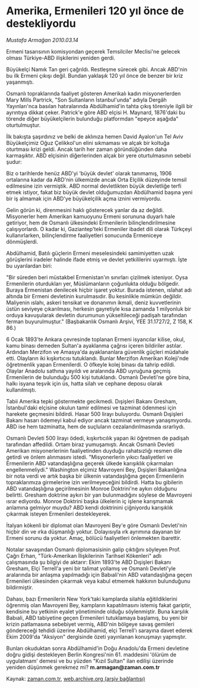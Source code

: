 # Amerika, Ermenileri 120 yıl önce de destekliyordu

*Mustafa Armağan 2010.03.14*

<tr><td class="metin" colspan="2" style="padding-top: 20px; padding-left: 5px; ">Ermeni tasarısının komisyondan geçerek Temsilciler Meclisi'ne gelecek olması Türkiye-ABD ilişkilerini yeniden gerdi.</td></tr><tr><td class="metin" colspan="2" style="padding-top: 20px; padding-left: 5px; "><p>Büyükelçi Namık Tan geri çağrıldı. Restleşme sürecek gibi. Ancak ABD'nin bu ilk Ermeni çıkışı değil. Bundan yaklaşık 120 yıl önce de benzer bir kriz yaşanmıştı.
<p>Osmanlı topraklarında faaliyet gösteren Amerikalı kadın misyonerlerden Mary Mills Partrick, "Son Sultanların İstanbul'unda" adıyla Dergâh Yayınları'nca basılan hatıralarında Abdülhamid'in tahta çıkış töreniyle ilgili bir ayrıntıya dikkat çeker. Patrick'e göre ABD elçisi H. Maynard, 1876'daki bu törende diğer büyükelçilerin bulunduğu platformdan "epeyce aşağıda" oturtulmuştur.
<p>İlk bakışta şaşırdınız ve belki de aklınıza hemen David Ayalon'un Tel Aviv Büyükelçimiz Oğuz Çelikkol'un elini sıkmaması ve alçak bir koltuğa oturtması krizi geldi. Ancak tarih her zaman göründüğünden daha karmaşıktır. ABD elçisinin diğerlerinden alçak bir yere oturtulmasının sebebi şudur:
<p>Biz o tarihlerde henüz ABD'yi 'büyük devlet' olarak tanımamış, 1906 ortalarına kadar da ABD'nin ülkemizde ancak Orta Elçilik düzeyinde temsil edilmesine izin vermiştik. ABD normal devletlikten büyük devletliğe terfi etmek istiyor, fakat biz büyük devlet olduğumuzdan Abdülhamid başına yeni bir iş almamak için ABD'ye büyükelçilik açma iznini vermiyordu.
<p>Gelin görün ki, direnmesini haklı gösterecek yanlar da az değildi. Misyonerler hem Amerikan kamuoyunu Ermeni sorununa duyarlı hale getiriyor, hem de Osmanlı ülkesindeki Ermenilerin bilinçlendirilmesine çalışıyorlardı. O kadar ki, Gaziantep'teki Ermeniler ibadet dili olarak Türkçeyi kullanırlarken, bilinçlendirme faaliyetleri sonucunda Ermeniceye dönmüşlerdi.
<p>Abdülhamid, Batılı güçlerin Ermeni meselesindeki samimiyetten uzak görüşlerini iradeler halinde ifade etmiş ve devlet yetkililerini uyarmıştı. İşte bu uyarılardan biri:
<p>"Bir süreden beri müstakbel Ermenistan'ın sınırları çizilmek isteniyor. Oysa Ermenilerin oturdukları yer, Müslümanların çoğunlukta olduğu bölgedir. Buraya Ermenistan denilecek hiçbir işaret yoktur. Burada istenen, ıslahat adı altında bir Ermeni devletinin kurulmasıdır. Bu kesinlikle mümkün değildir. Maliyenin ıslahı, askeri tensikat ve donanımın ikmali, deniz kuvvetlerinin üstün seviyeye çıkarılması, herkesin gayretiyle kısa zamanda 1 milyonluk bir orduya kavuşularak devletin durumunun yükseltileceği padişah tarafından ferman buyurulmuştur." (Başbakanlık Osmanlı Arşivi, YEE 31.1727/2, Z 158, K 86.)
<p>6 Ocak 1893'te Ankara çevresinde toplanan Ermeni isyancılar kilise, okul, kamu binası demeden Sultan'a ayaklanma çağrısı içeren bildiriler astılar. Ardından Merzifon ve Amasya'da ayaklananlara güvenlik güçleri müdahale etti. Olayların iki kışkırtıcısı tutuklandı. Bunlar Merzifon Amerikan Koleji'nde öğretmenlik yapan Ermenilerdi. O öfkeyle kolej binası da tahrip edildi. Olaylar Anadolu sathına yayıldı ve aralarında ABD uyruğuna geçmiş Ermenilerin de bulunduğu 500 kişi tutuklandı. Osmanlı Devleti'ne göre bina, halkı isyana teşvik için üs, hatta silah ve cephane deposu olarak kullanılmıştı.
<p>Tabii Amerika tepki göstermekte gecikmedi. Dışişleri Bakanı Gresham, İstanbul'daki elçisine okulun tamir edilmesi ve tazminat ödenmesi için harekete geçmesini bildirdi. Hasar 500 lirayı buluyordu. Osmanlı Dışişleri Bakanı hasarı ödemeyi kabul ediyor ancak tazminat vermeye yanaşmıyordu. ABD ise hem tazminatta, hem de suçluların cezalandırılmasında ısrarlıydı.
<p>Osmanlı Devleti 500 lirayı ödedi, kışkırtıcılık yapan iki öğretmen de padişah tarafından affedildi. Ortam biraz yumuşamıştı. Ancak Osmanlı Devleti Amerikan misyonerlerinin faaliyetinden duyduğu rahatsızlığı resmen dile getirdi ve önlem alınmasını istedi. "Misyonerlerin yıkıcı faaliyetleri ve Ermenilerin ABD vatandaşlığına geçerek ülkede karışıklık çıkarmaları engellenmeliydi." Washington elçimiz Mavroyeni Bey, Dışişleri Bakanlığına bir nota verdi ve artık başka bir ülkenin vatandaşlığına geçen Ermenilerin topraklarımıza girmelerine izin verilmeyeceğini bildirdi. Hatta bu gibilerin ABD vatandaşlığına geçirilmesinin Monroe Doktrini'ne aykırı olduğunu belirtti. Gresham doktrine aykırı bir yan bulunmadığını söylese de Mavroyeni ısrar ediyordu. Monroe Doktrini başka ülkelerin iç işlene karışmamak anlamına gelmiyor muydu? ABD kendi doktrinini çiğniyordu karışıklık çıkarmak isteyen Ermenileri destekleyerek.
<p>İtalyan kökenli bir diplomat olan Mavroyeni Bey'e göre Osmanlı Devleti'nin hiçbir din ve ırka düşmanlığı yoktur. Dolayısıyla ırk ayrımına dayanan bir Ermeni sorunu da yoktur. Amaç, bölücü faaliyetleri önlemekten ibarettir.
<p>Notalar savaşından Osmanlı diplomasisinin galip çıktığını söyleyen Prof. Çağrı Erhan, "Türk-Amerikan İlişkilerinin Tarihsel Kökenleri" adlı çalışmasında şu bilgiyi de aktarır: Ekim 1893'te ABD Dışişleri Bakanı Gresham, Elçi Terrell'a yeni bir talimat yollamış ve Osmanlı Devleti'yle aralarında bir anlaşma yapılmadığı için Babıali'nin ABD vatandaşlığına geçen Ermenileri ülkesinden çıkarmak veya kabul etmemek hakkının bulunduğunu bildirmiştir.
<p>Dahası, bazı Ermenilerin New York'taki kamplarda silahla eğitildiklerini öğrenmiş olan Mavroyeni Bey, kampların kapatılmasını istemiş fakat gariptir, kendisine bu yetkinin eyalet yönetiminde olduğu söylenmiştir. Buna karşılık Babıali, ABD tabiyetine geçen Ermenileri tutuklamaya başlamış, bu yeni bir krizin patlamasına sebebiyet vermiş, ABD'nin bölgeye savaş gemileri göndereceği tehdidi üzerine Abdülhamid, elçi Terrell'ı sarayına davet ederek Ekim 2009'da "Aksiyon" dergisinde özeti yayınlanan konuşmayı yapmıştır.
<p>Bunları okuduktan sonra Abdülhamid'in Doğu Anadolu'da Ermeni devletine doğru gidişi destekleyen Berlin Kongresi'nin 61. maddesini 'ölürüm de uygulatmam' demesi ve bu yüzden "Kızıl Sultan" ilan edilişi üzerinde yeniden düşünmek gerekmez mi? <b>m.armagan@zaman.com.tr</b><br/></p></p></p></p></p></p></p></p></p></p></p></p></p></p></td></tr>

Kaynak: [zaman.com.tr](http://zaman.com.tr/yazar.do?yazino=961256), [web.archive.org (arşiv bağlantısı)](http://web.archive.org/web/20100317163401/http://www.zaman.com.tr:80/yazar.do?yazino=961256)
